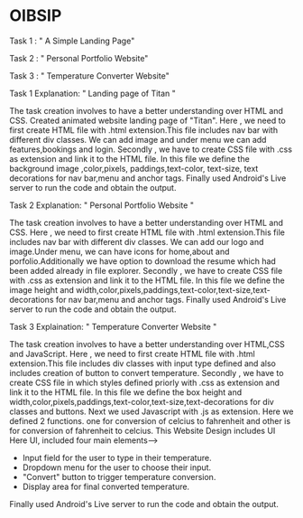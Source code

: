 # OIBSIP

Task 1 : " A Simple Landing Page"

Task 2 : " Personal Portfolio Website"

Task 3 : " Temperature Converter Website"

Task 1 Explanation: " Landing page of Titan "

The task creation involves to have a better understanding over HTML and CSS. 
Created animated website landing page of "Titan".
Here , we need to first create HTML  file with .html extension.This file includes nav bar with different div classes. We can add image   and under menu we can add  features,bookings and login. 
Secondly , we have to create CSS file with .css as extension and link it to the HTML file. In this file we define the background image ,color,pixels, paddings,text-color, text-size, text decorations for nav bar,menu and anchor tags.
Finally used Android's Live server to run the code and obtain the output.

Task 2 Explanation: " Personal Portfolio Website "

The task creation involves to have a better understanding over HTML and CSS.
Here , we need to first create HTML  file with .html extension.This file includes nav bar with different div classes. We can add our logo and image.Under menu, we can have icons for home,about and porfolio.Additionally we have option to download the resume which had been added already in file explorer.
Secondly , we have to create CSS file with .css as extension and link it to the HTML file. In this file we define the image height and width,color,pixels,paddings,text-color,text-size,text-decorations for nav bar,menu and anchor tags.
Finally used Android's Live server to run the code and obtain the output.


Task 3 Explaination: " Temperature Converter Website "

The task creation involves to have a better understanding over HTML,CSS and JavaScript.
Here , we need to first create HTML  file with .html extension.This file includes div classes with input type defined and also includes creation of button to convert temperature.
Secondly , we have to create CSS file in which styles defined priorly with .css as extension and link it to the HTML file. In this file we define the box height and width,color,pixels,paddings,text-color,text-size,text-decorations for div classes and buttons.
Next we used Javascript with .js as extension. Here we defined 2 functions. one for conversion of celcius to fahrenheit and other is for conversion of fahrenheit to celcius.
This Website Design includes UI 
Here UI, included four main elements-->
* Input field for the user to type in their temperature.
* Dropdown menu for the user to choose their input.
* "Convert" button to trigger temperature conversion.
* Display area for final converted temperature.

  
Finally used Android's Live server to run the code and obtain the output.

